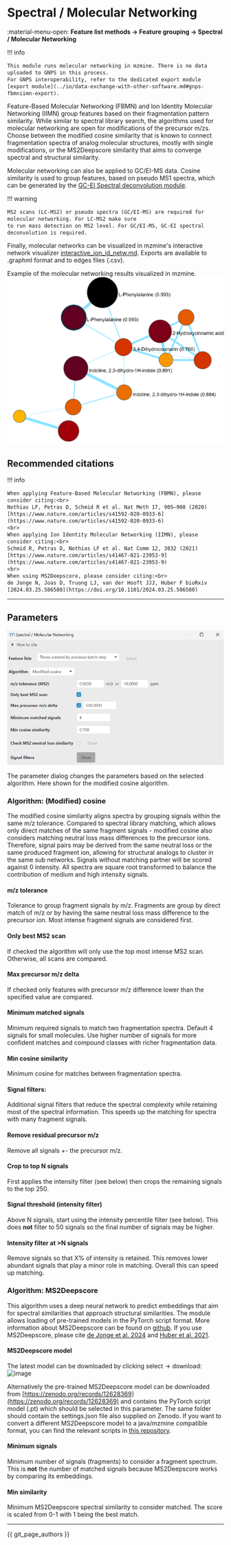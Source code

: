 # Spectral / Molecular Networking

:material-menu-open: **Feature list methods → Feature grouping → Spectral / Molecular Networking**

!!! info

    This module runs molecular networking in mzmine. There is no data uploaded to GNPS in this process.
    For GNPS interoperability, refer to the dedicated export module [export module](../io/data-exchange-with-other-software.md#gnps-fbmniimn-export).

Feature-Based Molecular Networking (FBMN) and Ion Identity Molecular Networking (IIMN) group
features
based on their fragmentation pattern similarity. While similar to spectral library search, the
algorithms used
for molecular networking are open for modifications of the precursor m/zs. Choose between the
modified cosine
similarity that is known to connect fragmentation spectra of analog molecular structures, mostly
with single modifications,
or the MS2Deepscore similarity that aims to converge spectral and structural similarity.

Molecular networking can also be applied to GC/EI-MS data. Cosine similarity is used to group features,
based on pseudo MS1 spectra, which can be generated by the [GC-EI Spectral deconvolution module](../../module_docs/featdet_spectraldeconvolutiongc/spectraldeconvolutiongc.md).

!!! warning

    MS2 scans (LC-MS2) or pseudo spectra (GC/EI-MS) are required for molecular networking. For LC-MS2 make sure
    to run mass detection on MS2 level. For GC/EI-MS, GC-EI spectral deconvolution is required. 

Finally, molecular networks can be visualized in mzmine's interactive network
visualizer [interactive_ion_id_netw.md](../../visualization_modules/interactive_ion_id_netw/interactive_ion_id_netw.md).
Exports are available to .graphml format and to edges files (.csv).

Example of the molecular networking results visualized in mzmine.
![molnet.png](molnet.png)

## Recommended citations

!!! info

    When applying Feature-Based Molecular Networking (FBMN), please consider citing:<br>
    Nothias LF, Petras D, Schmid R et al. Nat Meth 17, 905–908 (2020) [https://www.nature.com/articles/s41592-020-0933-6](https://www.nature.com/articles/s41592-020-0933-6)
    <br>
    When applying Ion Identity Molecular Networking (IIMN), please consider citing:<br>
    Schmid R, Petras D, Nothias LF et al. Nat Comm 12, 3832 (2021) [https://www.nature.com/articles/s41467-021-23953-9](https://www.nature.com/articles/s41467-021-23953-9)
    <br>
    When using MS2Deepscore, please consider citing:<br>
    de Jonge N, Joas D, Truong LJ, van der Hooft JJJ, Huber F bioRxiv [2024.03.25.586580](https://doi.org/10.1101/2024.03.25.586580)

---

## Parameters

![Parameter dialog](params.png)

The parameter dialog changes the parameters based on the selected algorithm. Here shown for the
modified cosine algorithm.

### Algorithm: (Modified) cosine

The modified cosine similarity aligns spectra by grouping signals within the same m/z tolerance.
Compared to spectral library matching, which allows only direct matches of the same fragment
signals - modified cosine also considers matching neutral loss mass differences to the precursor
ions. Therefore, signal pairs may be derived from the same neutral loss or the same produced
fragment ion, allowing for structural analogs to cluster in the same sub networks.
Signals without matching partner will be scored against 0 intensity. All spectra are square root
transformed to balance the contribution of medium and high intensity signals.

#### m/z tolerance

Tolerance to group fragment signals by m/z. Fragments are group by direct match of m/z or by having
the same neutral loss mass difference to the precursor ion. Most intense fragment signals are
considered first.

#### Only best MS2 scan

If checked the algorithm will only use the top most intense MS2 scan. Otherwise, all scans are
compared.

#### Max precursor m/z delta

If checked only features with precursor m/z difference lower than the specified value are compared.

#### Minimum matched signals

Minimum required signals to match two fragmentation spectra. Default 4 signals for small molecules.
Use higher number of signals for more confident matches and compound classes with richer
fragmentation data.

#### Min cosine similarity

Minimum cosine for matches between fragmentation spectra.

#### Signal filters:

Additional signal filters that reduce the spectral complexity while retaining most of the spectral
information. This speeds up the matching for spectra with many fragment signals.

#### Remove residual precursor m/z

Remove all signals +- the precursor m/z.

#### Crop to top N signals

First applies the intensity filter (see below) then crops the remaining signals to the top 250.

#### Signal threshold (intensity filter)

Above N signals, start using the intensity percentile filter (see below). This does **not** filter
to 50 signals so the final number of signals may be higher.

#### Intensity filter at >N signals

Remove signals so that X% of intensity is retained. This removes lower abundant signals that play a
minor role in matching. Overall this can speed up matching.

<!-- markdown-link-check-disable -->
### Algorithm: MS2Deepscore
This algorithm uses a deep neural network to predict embeddings that aim for spectral similarities
that approach structural similarities. The module allows loading of pre-trained models in the
PyTorch script format. More information about MS2Deepscore can be found on [github](https://github.com/matchms/ms2deepscore). If you use MS2Deepscore, please cite [de Jonge et al. 2024](https://doi.org/10.1101/2024.03.25.586580) and [Huber et al. 2021](https://link.springer.com/article/10.1186/s13321-021-00558-4).
<!-- markdown-link-check-enable -->

#### MS2Deepscore model
The latest model can be downloaded by clicking select -> download: ![image](https://github.com/user-attachments/assets/f5c06bc7-dbc1-46c5-9834-fce69917951c)

Alternatively the pre-trained MS2Deepscore model can be downloaded
from [https://zenodo.org/records/12628369](https://zenodo.org/records/12628369)
and contains the PyTorch script model (.pt) which should be selected in this parameter.
The same folder should contain the settings.json file also supplied on Zenodo.
If you want to convert a different MS2Deepscore model to a java/mzmine compatible format, you can find the relevant scripts in [this repository](https://github.com/niekdejonge/ms2deepscore_java_conversion).

#### Minimum signals

Minimum number of signals (fragments) to consider a fragment spectrum. This is **not** the number of matched
signals because MS2Deepscore works by comparing its embeddings.

#### Min similarity

Minimum MS2Deepscore spectral similarity to consider matched. The score is scaled from 0-1 with 1
being the best match.

---

{{ git_page_authors }}
